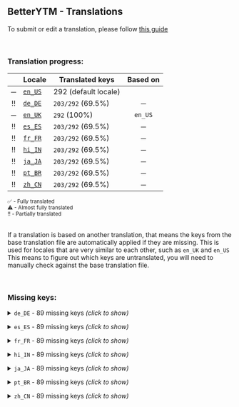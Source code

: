<!--
  ‼️‼️‼️‼️‼️‼️‼️‼️‼️‼️‼️‼️‼️‼️‼️‼️‼️‼️‼️‼️‼️‼️‼️‼️‼️‼️‼️‼️‼️‼️‼️‼️‼️‼️‼️‼️‼️‼️‼️‼️‼️‼️‼️‼️‼️‼️‼️‼️‼️‼️‼️‼️‼️‼️‼️‼️
  ‼️‼️‼️             THIS IS A GENERATED FILE             ‼️‼️‼️
  ‼️‼️‼️ all changes will be overwritten after next build ‼️‼️‼️
  ‼️‼️‼️ only edit in `src/tools/tr-progress-template.md` ‼️‼️‼️
  ‼️‼️‼️‼️‼️‼️‼️‼️‼️‼️‼️‼️‼️‼️‼️‼️‼️‼️‼️‼️‼️‼️‼️‼️‼️‼️‼️‼️‼️‼️‼️‼️‼️‼️‼️‼️‼️‼️‼️‼️‼️‼️‼️‼️‼️‼️‼️‼️‼️‼️‼️‼️‼️‼️‼️‼️
-->



## BetterYTM - Translations
To submit or edit a translation, please follow [this guide](../../contributing.md#submitting-translations)

<br>

### Translation progress:
| &nbsp; | Locale | Translated keys | Based on |
| :----: | ------ | --------------- | :------: |
| ─ | [`en_US`](./en_US.json) | 292 (default locale) |  |
| ‼️ | [`de_DE`](./de_DE.json) | `203/292` (69.5%) | ─ |
| ─ | [`en_UK`](./en_UK.json) | `292` (100%) | `en_US` |
| ‼️ | [`es_ES`](./es_ES.json) | `203/292` (69.5%) | ─ |
| ‼️ | [`fr_FR`](./fr_FR.json) | `203/292` (69.5%) | ─ |
| ‼️ | [`hi_IN`](./hi_IN.json) | `203/292` (69.5%) | ─ |
| ‼️ | [`ja_JA`](./ja_JA.json) | `203/292` (69.5%) | ─ |
| ‼️ | [`pt_BR`](./pt_BR.json) | `203/292` (69.5%) | ─ |
| ‼️ | [`zh_CN`](./zh_CN.json) | `203/292` (69.5%) | ─ |

<sub>
✅ - Fully translated
</sub><br>
<sub>
⚠ - Almost fully translated
</sub><br>
<sub>
‼️ - Partially translated
</sub><br>

<br>

If a translation is based on another translation, that means the keys from the base translation file are automatically applied if they are missing. This is used for locales that are very similar to each other, such as `en_UK` and `en_US`  
This means to figure out which keys are untranslated, you will need to manually check against the base translation file.

<br>

### Missing keys:

<details><summary><code>de_DE</code> - 89 missing keys <i>(click to show)</i></summary><br>

| Key | English text |
| --- | ------------ |
| `bytm_config_export_import_title` | `Export or Import Configuration` |
| `bytm_config_import_desc` | `Paste the configuration you want to import into the field below, then click the import button:` |
| `bytm_config_export_desc` | `Copy the following text to export your configuration. Warning: it may contain sensitive data.` |
| `export_import` | `Export/Import` |
| `click_to_reveal` | `(click to reveal)` |
| `start_import_tooltip` | `Click to import the data you pasted above` |
| `import_success` | `Successfully imported the data` |
| `import_success_confirm_reload` | `Successfully imported the data.\nDo you want to reload the page now to apply changes?` |
| `copy` | `Copy` |
| `copied_to_clipboard` | `Copied to clipboard!` |
| `copy_hidden` | `Copy hidden` |
| `search_placeholder` | `Search...` |
| `search_clear` | `Clear search` |
| `close_tooltip` | `Click to close` |
| `new_entry` | `New entry` |
| `new_entry_tooltip` | `Click to create a new entry` |
| `remove_entry` | `Remove this entry` |
| `edit_entry` | `Edit this entry` |
| `generic_error_toast` | `Encountered %1` |
| `error` | `Error` |
| `open_lyrics_search_prompt` | `Enter the song title and artist to search for the lyrics:` |
| `hotkey_input_click_to_change_tooltip` | `%1 - Currently set to: %2 - Enter any key combination to change. Note: some screen readers might block certain key combinations.` |
| `hotkey_input_click_to_reset_tooltip` | `Reset to the last saved key combination` |
| `hotkey_key_none` | `No hotkey selected` |
| `feature_help_button_tooltip` | `Click to get more information about the following feature: "%1"` |
| `auto_like_channels_dialog_title` | `Auto-liked Channels` |
| `auto_like_channels_dialog_desc` | `Here you can see what channels you have set to auto-like and you can edit, enable, disable and remove them.\nYou can also manually create entries, though it's easier to just visit the channel page and click the button there.` |
| `auto_like` | `Auto-like` |
| `auto_like_button_tooltip_enabled` | `Click to disable auto-liking. Shift-click to open the management dialog.` |
| `auto_like_button_tooltip_disabled` | `Click to enable auto-liking. Shift-click to open the management dialog.` |
| `add_auto_like_channel_id_prompt` | `Enter the user ID (@Name / UC...) or full URL of the channel you want to auto-like.\nPress "cancel" to exit.` |
| `add_auto_like_channel_invalid_id` | `The entered user ID is invalid.\nPlease make sure you copy the entire channel URL! It should contain a part like "channel/UC..." or "/@..."` |
| `add_auto_like_channel_already_exists_prompt_new_name` | `A channel with that ID is already in the list.\nDo you want to change the name?` |
| `add_auto_like_channel_name_prompt` | `Enter the name of the channel.\nPress "cancel" to exit.` |
| `auto_like_channel_edit_name_prompt` | `Enter the new name for this channel.\nPress "cancel" to exit.` |
| `auto_like_channel_edit_id_prompt` | `Enter the new user ID (@Name / UC...) or full URL for this channel.\nPress "cancel" to exit.` |
| `auto_like_enabled_toast` | `Auto-liking enabled` |
| `auto_like_disabled_toast` | `Auto-liking disabled` |
| `auto_liked_a_channels_song` | `Liked song by %1` |
| `auto_liked_a_channels_video` | `Liked video by %1` |
| `auto_like_export_or_import_tooltip` | `Export or import your auto-liked channels` |
| `auto_like_export_import_title` | `Export or Import Auto-liked Channels` |
| `auto_like_export_desc` | `Copy the following text to export your auto-liked channels.` |
| `auto_like_import_desc` | `Paste the auto-liked channels you want to import into the field below, then click the import button:` |
| `vote_label_likes-1` | `%1 like` |
| `vote_label_likes-n` | `%1 likes` |
| `vote_label_dislikes-1` | `%1 dislike` |
| `vote_label_dislikes-n` | `%1 dislikes` |
| `vote_ratio_disabled` | `Disabled` |
| `vote_ratio_green_red` | `Green and red` |
| `vote_ratio_blue_gray` | `Blue and gray` |
| `votes_format_short` | `Shortened` |
| `votes_format_long` | `Full number` |
| `color_lightness_darker` | `Darker` |
| `color_lightness_normal` | `Normal` |
| `color_lightness_lighter` | `Lighter` |
| `plugin_validation_error_invalid_property-1` | `Property '%1' with value '%2' is invalid. Example value: %3` |
| `plugin_validation_error_invalid_property-n` | `Property '%1' with value '%2' is invalid. Example values: %3` |
| `feature_desc_showVotes` | `Show the amount of likes and dislikes on the currently playing song` |
| `feature_helptext_showVotes` | `This feature is powered by Return YouTube Dislike and will show the approximate amount of likes and dislikes on the currently playing song.` |
| `feature_desc_showVotesFormat` | `How should the likes and dislikes be formatted?` |
| `feature_desc_lyricsQueueButton` | `Add a button to each song in a list to open its lyrics page` |
| `feature_desc_deleteFromQueueButton` | `Add a button to each song in a list to quickly remove it` |
| `feature_desc_listButtonsPlacement` | `Where should the list buttons show up?` |
| `feature_helptext_listButtonsPlacement` | `There are various song lists on the site like album pages, playlists and the currently playing queue.\nWith this option you can choose where the list buttons should show up.` |
| `feature_desc_autoLikeChannels` | `Automatically like all songs and videos of certain channels` |
| `feature_helpText_autoLikeChannels` | `Once enabled, you can enable this feature for certain channels by opening their page and clicking the toggle button. Afterwards, any song you play of that channel will be liked automatically.\nUse the option below to open a dialog to manage the channels.` |
| `feature_desc_autoLikeChannelToggleBtn` | `Add a button to each channel page to enable or disable auto-liking` |
| `feature_desc_autoLikePlayerBarToggleBtn` | `Add a button to the media controls to enable or disable auto-liking` |
| `feature_desc_autoLikeTimeout` | `How many seconds a song needs to play before being auto-liked` |
| `feature_desc_autoLikeShowToast` | `Show a toast notification when a song is auto-liked` |
| `feature_desc_autoLikeOpenMgmtDialog` | `Open the dialog to manage auto-liked channels` |
| `feature_btn_autoLikeOpenMgmtDialog` | `Open dialog` |
| `feature_btn_autoLikeOpenMgmtDialog_running` | `Opening...` |
| `feature_helptext_disableDarkReaderSites` | `The Dark Reader extension can cause issues with the layout of the site.\nThis feature allows you to disable Dark Reader on certain or all sites to prevent those issues.\n\nIf the extension is not installed, this feature will have no effect and can be left activated.` |
| `feature_desc_sponsorBlockIntegration` | `Make some fixes to the layout in case SponsorBlock is installed` |
| `feature_helptext_sponsorBlockIntegration` | `If you have the SponsorBlock extension installed, this feature will make some fixes to the layout of the site to prevent issues that might occur.\n\nThis feature will have no effect if the extension is not installed and can be left activated in that case.` |
| `feature_desc_themeSongIntegration` | `Fix some styling issues if the ThemeSong extension is installed` |
| `feature_helptext_themeSongIntegration` | `If the ThemeSong extension is installed but this feature is turned off (or vice versa), you might notice broken styling on the site.\n\nPlease always make sure this feature reflects whether the extension is installed or not!` |
| `feature_desc_themeSongLightness` | `How light the accent colors should be that are derived from the current ThemeSong theme` |
| `feature_helptext_themeSongLightness` | `Depending on the settings you chose for the ThemeSong extension, this feature allows you to adjust the lightness of the accent colors that are derived from the current theme.\n\nThis feature will have no effect if the ThemeSong extension is not installed.` |
| `feature_desc_initTimeout` | `How many seconds to wait for features to initialize before considering them to likely be in an errored state` |
| `feature_helptext_initTimeout` | `This is the amount of time in milliseconds that the script will wait for features to initialize before considering them to likely be in an errored state.\nThis will not affect the script's behavior in a significant way, but if one of your plugins can't initialize in time, you should try increasing this value.` |
| `feature_desc_toastDuration` | `For how many seconds custom toast notifications should be shown - 0 to disable them entirely` |
| `feature_desc_showToastOnGenericError` | `Show a notification when an error occurs?` |
| `feature_helptext_showToastOnGenericError` | `Should an error occur in the script that prevents parts of it from working correctly, a notification will be shown to inform you about it.\nIf you encounter a problem often, please copy the error from the JavaScript console (usually in the F12 menu) and please open an issue on GitHub.` |
| `feature_desc_resetConfig` | `Reset all settings to their default values` |
| `feature_btn_resetConfig` | `Reset settings` |
| `feature_btn_resetConfig_running` | `Confirming...` |

<br></details>

<details><summary><code>es_ES</code> - 89 missing keys <i>(click to show)</i></summary><br>

| Key | English text |
| --- | ------------ |
| `bytm_config_export_import_title` | `Export or Import Configuration` |
| `bytm_config_import_desc` | `Paste the configuration you want to import into the field below, then click the import button:` |
| `bytm_config_export_desc` | `Copy the following text to export your configuration. Warning: it may contain sensitive data.` |
| `export_import` | `Export/Import` |
| `click_to_reveal` | `(click to reveal)` |
| `start_import_tooltip` | `Click to import the data you pasted above` |
| `import_success` | `Successfully imported the data` |
| `import_success_confirm_reload` | `Successfully imported the data.\nDo you want to reload the page now to apply changes?` |
| `copy` | `Copy` |
| `copied_to_clipboard` | `Copied to clipboard!` |
| `copy_hidden` | `Copy hidden` |
| `search_placeholder` | `Search...` |
| `search_clear` | `Clear search` |
| `close_tooltip` | `Click to close` |
| `new_entry` | `New entry` |
| `new_entry_tooltip` | `Click to create a new entry` |
| `remove_entry` | `Remove this entry` |
| `edit_entry` | `Edit this entry` |
| `generic_error_toast` | `Encountered %1` |
| `error` | `Error` |
| `open_lyrics_search_prompt` | `Enter the song title and artist to search for the lyrics:` |
| `hotkey_input_click_to_change_tooltip` | `%1 - Currently set to: %2 - Enter any key combination to change. Note: some screen readers might block certain key combinations.` |
| `hotkey_input_click_to_reset_tooltip` | `Reset to the last saved key combination` |
| `hotkey_key_none` | `No hotkey selected` |
| `feature_help_button_tooltip` | `Click to get more information about the following feature: "%1"` |
| `auto_like_channels_dialog_title` | `Auto-liked Channels` |
| `auto_like_channels_dialog_desc` | `Here you can see what channels you have set to auto-like and you can edit, enable, disable and remove them.\nYou can also manually create entries, though it's easier to just visit the channel page and click the button there.` |
| `auto_like` | `Auto-like` |
| `auto_like_button_tooltip_enabled` | `Click to disable auto-liking. Shift-click to open the management dialog.` |
| `auto_like_button_tooltip_disabled` | `Click to enable auto-liking. Shift-click to open the management dialog.` |
| `add_auto_like_channel_id_prompt` | `Enter the user ID (@Name / UC...) or full URL of the channel you want to auto-like.\nPress "cancel" to exit.` |
| `add_auto_like_channel_invalid_id` | `The entered user ID is invalid.\nPlease make sure you copy the entire channel URL! It should contain a part like "channel/UC..." or "/@..."` |
| `add_auto_like_channel_already_exists_prompt_new_name` | `A channel with that ID is already in the list.\nDo you want to change the name?` |
| `add_auto_like_channel_name_prompt` | `Enter the name of the channel.\nPress "cancel" to exit.` |
| `auto_like_channel_edit_name_prompt` | `Enter the new name for this channel.\nPress "cancel" to exit.` |
| `auto_like_channel_edit_id_prompt` | `Enter the new user ID (@Name / UC...) or full URL for this channel.\nPress "cancel" to exit.` |
| `auto_like_enabled_toast` | `Auto-liking enabled` |
| `auto_like_disabled_toast` | `Auto-liking disabled` |
| `auto_liked_a_channels_song` | `Liked song by %1` |
| `auto_liked_a_channels_video` | `Liked video by %1` |
| `auto_like_export_or_import_tooltip` | `Export or import your auto-liked channels` |
| `auto_like_export_import_title` | `Export or Import Auto-liked Channels` |
| `auto_like_export_desc` | `Copy the following text to export your auto-liked channels.` |
| `auto_like_import_desc` | `Paste the auto-liked channels you want to import into the field below, then click the import button:` |
| `vote_label_likes-1` | `%1 like` |
| `vote_label_likes-n` | `%1 likes` |
| `vote_label_dislikes-1` | `%1 dislike` |
| `vote_label_dislikes-n` | `%1 dislikes` |
| `vote_ratio_disabled` | `Disabled` |
| `vote_ratio_green_red` | `Green and red` |
| `vote_ratio_blue_gray` | `Blue and gray` |
| `votes_format_short` | `Shortened` |
| `votes_format_long` | `Full number` |
| `color_lightness_darker` | `Darker` |
| `color_lightness_normal` | `Normal` |
| `color_lightness_lighter` | `Lighter` |
| `plugin_validation_error_invalid_property-1` | `Property '%1' with value '%2' is invalid. Example value: %3` |
| `plugin_validation_error_invalid_property-n` | `Property '%1' with value '%2' is invalid. Example values: %3` |
| `feature_desc_showVotes` | `Show the amount of likes and dislikes on the currently playing song` |
| `feature_helptext_showVotes` | `This feature is powered by Return YouTube Dislike and will show the approximate amount of likes and dislikes on the currently playing song.` |
| `feature_desc_showVotesFormat` | `How should the likes and dislikes be formatted?` |
| `feature_desc_lyricsQueueButton` | `Add a button to each song in a list to open its lyrics page` |
| `feature_desc_deleteFromQueueButton` | `Add a button to each song in a list to quickly remove it` |
| `feature_desc_listButtonsPlacement` | `Where should the list buttons show up?` |
| `feature_helptext_listButtonsPlacement` | `There are various song lists on the site like album pages, playlists and the currently playing queue.\nWith this option you can choose where the list buttons should show up.` |
| `feature_desc_autoLikeChannels` | `Automatically like all songs and videos of certain channels` |
| `feature_helpText_autoLikeChannels` | `Once enabled, you can enable this feature for certain channels by opening their page and clicking the toggle button. Afterwards, any song you play of that channel will be liked automatically.\nUse the option below to open a dialog to manage the channels.` |
| `feature_desc_autoLikeChannelToggleBtn` | `Add a button to each channel page to enable or disable auto-liking` |
| `feature_desc_autoLikePlayerBarToggleBtn` | `Add a button to the media controls to enable or disable auto-liking` |
| `feature_desc_autoLikeTimeout` | `How many seconds a song needs to play before being auto-liked` |
| `feature_desc_autoLikeShowToast` | `Show a toast notification when a song is auto-liked` |
| `feature_desc_autoLikeOpenMgmtDialog` | `Open the dialog to manage auto-liked channels` |
| `feature_btn_autoLikeOpenMgmtDialog` | `Open dialog` |
| `feature_btn_autoLikeOpenMgmtDialog_running` | `Opening...` |
| `feature_helptext_disableDarkReaderSites` | `The Dark Reader extension can cause issues with the layout of the site.\nThis feature allows you to disable Dark Reader on certain or all sites to prevent those issues.\n\nIf the extension is not installed, this feature will have no effect and can be left activated.` |
| `feature_desc_sponsorBlockIntegration` | `Make some fixes to the layout in case SponsorBlock is installed` |
| `feature_helptext_sponsorBlockIntegration` | `If you have the SponsorBlock extension installed, this feature will make some fixes to the layout of the site to prevent issues that might occur.\n\nThis feature will have no effect if the extension is not installed and can be left activated in that case.` |
| `feature_desc_themeSongIntegration` | `Fix some styling issues if the ThemeSong extension is installed` |
| `feature_helptext_themeSongIntegration` | `If the ThemeSong extension is installed but this feature is turned off (or vice versa), you might notice broken styling on the site.\n\nPlease always make sure this feature reflects whether the extension is installed or not!` |
| `feature_desc_themeSongLightness` | `How light the accent colors should be that are derived from the current ThemeSong theme` |
| `feature_helptext_themeSongLightness` | `Depending on the settings you chose for the ThemeSong extension, this feature allows you to adjust the lightness of the accent colors that are derived from the current theme.\n\nThis feature will have no effect if the ThemeSong extension is not installed.` |
| `feature_desc_initTimeout` | `How many seconds to wait for features to initialize before considering them to likely be in an errored state` |
| `feature_helptext_initTimeout` | `This is the amount of time in milliseconds that the script will wait for features to initialize before considering them to likely be in an errored state.\nThis will not affect the script's behavior in a significant way, but if one of your plugins can't initialize in time, you should try increasing this value.` |
| `feature_desc_toastDuration` | `For how many seconds custom toast notifications should be shown - 0 to disable them entirely` |
| `feature_desc_showToastOnGenericError` | `Show a notification when an error occurs?` |
| `feature_helptext_showToastOnGenericError` | `Should an error occur in the script that prevents parts of it from working correctly, a notification will be shown to inform you about it.\nIf you encounter a problem often, please copy the error from the JavaScript console (usually in the F12 menu) and please open an issue on GitHub.` |
| `feature_desc_resetConfig` | `Reset all settings to their default values` |
| `feature_btn_resetConfig` | `Reset settings` |
| `feature_btn_resetConfig_running` | `Confirming...` |

<br></details>

<details><summary><code>fr_FR</code> - 89 missing keys <i>(click to show)</i></summary><br>

| Key | English text |
| --- | ------------ |
| `bytm_config_export_import_title` | `Export or Import Configuration` |
| `bytm_config_import_desc` | `Paste the configuration you want to import into the field below, then click the import button:` |
| `bytm_config_export_desc` | `Copy the following text to export your configuration. Warning: it may contain sensitive data.` |
| `export_import` | `Export/Import` |
| `click_to_reveal` | `(click to reveal)` |
| `start_import_tooltip` | `Click to import the data you pasted above` |
| `import_success` | `Successfully imported the data` |
| `import_success_confirm_reload` | `Successfully imported the data.\nDo you want to reload the page now to apply changes?` |
| `copy` | `Copy` |
| `copied_to_clipboard` | `Copied to clipboard!` |
| `copy_hidden` | `Copy hidden` |
| `search_placeholder` | `Search...` |
| `search_clear` | `Clear search` |
| `close_tooltip` | `Click to close` |
| `new_entry` | `New entry` |
| `new_entry_tooltip` | `Click to create a new entry` |
| `remove_entry` | `Remove this entry` |
| `edit_entry` | `Edit this entry` |
| `generic_error_toast` | `Encountered %1` |
| `error` | `Error` |
| `open_lyrics_search_prompt` | `Enter the song title and artist to search for the lyrics:` |
| `hotkey_input_click_to_change_tooltip` | `%1 - Currently set to: %2 - Enter any key combination to change. Note: some screen readers might block certain key combinations.` |
| `hotkey_input_click_to_reset_tooltip` | `Reset to the last saved key combination` |
| `hotkey_key_none` | `No hotkey selected` |
| `feature_help_button_tooltip` | `Click to get more information about the following feature: "%1"` |
| `auto_like_channels_dialog_title` | `Auto-liked Channels` |
| `auto_like_channels_dialog_desc` | `Here you can see what channels you have set to auto-like and you can edit, enable, disable and remove them.\nYou can also manually create entries, though it's easier to just visit the channel page and click the button there.` |
| `auto_like` | `Auto-like` |
| `auto_like_button_tooltip_enabled` | `Click to disable auto-liking. Shift-click to open the management dialog.` |
| `auto_like_button_tooltip_disabled` | `Click to enable auto-liking. Shift-click to open the management dialog.` |
| `add_auto_like_channel_id_prompt` | `Enter the user ID (@Name / UC...) or full URL of the channel you want to auto-like.\nPress "cancel" to exit.` |
| `add_auto_like_channel_invalid_id` | `The entered user ID is invalid.\nPlease make sure you copy the entire channel URL! It should contain a part like "channel/UC..." or "/@..."` |
| `add_auto_like_channel_already_exists_prompt_new_name` | `A channel with that ID is already in the list.\nDo you want to change the name?` |
| `add_auto_like_channel_name_prompt` | `Enter the name of the channel.\nPress "cancel" to exit.` |
| `auto_like_channel_edit_name_prompt` | `Enter the new name for this channel.\nPress "cancel" to exit.` |
| `auto_like_channel_edit_id_prompt` | `Enter the new user ID (@Name / UC...) or full URL for this channel.\nPress "cancel" to exit.` |
| `auto_like_enabled_toast` | `Auto-liking enabled` |
| `auto_like_disabled_toast` | `Auto-liking disabled` |
| `auto_liked_a_channels_song` | `Liked song by %1` |
| `auto_liked_a_channels_video` | `Liked video by %1` |
| `auto_like_export_or_import_tooltip` | `Export or import your auto-liked channels` |
| `auto_like_export_import_title` | `Export or Import Auto-liked Channels` |
| `auto_like_export_desc` | `Copy the following text to export your auto-liked channels.` |
| `auto_like_import_desc` | `Paste the auto-liked channels you want to import into the field below, then click the import button:` |
| `vote_label_likes-1` | `%1 like` |
| `vote_label_likes-n` | `%1 likes` |
| `vote_label_dislikes-1` | `%1 dislike` |
| `vote_label_dislikes-n` | `%1 dislikes` |
| `vote_ratio_disabled` | `Disabled` |
| `vote_ratio_green_red` | `Green and red` |
| `vote_ratio_blue_gray` | `Blue and gray` |
| `votes_format_short` | `Shortened` |
| `votes_format_long` | `Full number` |
| `color_lightness_darker` | `Darker` |
| `color_lightness_normal` | `Normal` |
| `color_lightness_lighter` | `Lighter` |
| `plugin_validation_error_invalid_property-1` | `Property '%1' with value '%2' is invalid. Example value: %3` |
| `plugin_validation_error_invalid_property-n` | `Property '%1' with value '%2' is invalid. Example values: %3` |
| `feature_desc_showVotes` | `Show the amount of likes and dislikes on the currently playing song` |
| `feature_helptext_showVotes` | `This feature is powered by Return YouTube Dislike and will show the approximate amount of likes and dislikes on the currently playing song.` |
| `feature_desc_showVotesFormat` | `How should the likes and dislikes be formatted?` |
| `feature_desc_lyricsQueueButton` | `Add a button to each song in a list to open its lyrics page` |
| `feature_desc_deleteFromQueueButton` | `Add a button to each song in a list to quickly remove it` |
| `feature_desc_listButtonsPlacement` | `Where should the list buttons show up?` |
| `feature_helptext_listButtonsPlacement` | `There are various song lists on the site like album pages, playlists and the currently playing queue.\nWith this option you can choose where the list buttons should show up.` |
| `feature_desc_autoLikeChannels` | `Automatically like all songs and videos of certain channels` |
| `feature_helpText_autoLikeChannels` | `Once enabled, you can enable this feature for certain channels by opening their page and clicking the toggle button. Afterwards, any song you play of that channel will be liked automatically.\nUse the option below to open a dialog to manage the channels.` |
| `feature_desc_autoLikeChannelToggleBtn` | `Add a button to each channel page to enable or disable auto-liking` |
| `feature_desc_autoLikePlayerBarToggleBtn` | `Add a button to the media controls to enable or disable auto-liking` |
| `feature_desc_autoLikeTimeout` | `How many seconds a song needs to play before being auto-liked` |
| `feature_desc_autoLikeShowToast` | `Show a toast notification when a song is auto-liked` |
| `feature_desc_autoLikeOpenMgmtDialog` | `Open the dialog to manage auto-liked channels` |
| `feature_btn_autoLikeOpenMgmtDialog` | `Open dialog` |
| `feature_btn_autoLikeOpenMgmtDialog_running` | `Opening...` |
| `feature_helptext_disableDarkReaderSites` | `The Dark Reader extension can cause issues with the layout of the site.\nThis feature allows you to disable Dark Reader on certain or all sites to prevent those issues.\n\nIf the extension is not installed, this feature will have no effect and can be left activated.` |
| `feature_desc_sponsorBlockIntegration` | `Make some fixes to the layout in case SponsorBlock is installed` |
| `feature_helptext_sponsorBlockIntegration` | `If you have the SponsorBlock extension installed, this feature will make some fixes to the layout of the site to prevent issues that might occur.\n\nThis feature will have no effect if the extension is not installed and can be left activated in that case.` |
| `feature_desc_themeSongIntegration` | `Fix some styling issues if the ThemeSong extension is installed` |
| `feature_helptext_themeSongIntegration` | `If the ThemeSong extension is installed but this feature is turned off (or vice versa), you might notice broken styling on the site.\n\nPlease always make sure this feature reflects whether the extension is installed or not!` |
| `feature_desc_themeSongLightness` | `How light the accent colors should be that are derived from the current ThemeSong theme` |
| `feature_helptext_themeSongLightness` | `Depending on the settings you chose for the ThemeSong extension, this feature allows you to adjust the lightness of the accent colors that are derived from the current theme.\n\nThis feature will have no effect if the ThemeSong extension is not installed.` |
| `feature_desc_initTimeout` | `How many seconds to wait for features to initialize before considering them to likely be in an errored state` |
| `feature_helptext_initTimeout` | `This is the amount of time in milliseconds that the script will wait for features to initialize before considering them to likely be in an errored state.\nThis will not affect the script's behavior in a significant way, but if one of your plugins can't initialize in time, you should try increasing this value.` |
| `feature_desc_toastDuration` | `For how many seconds custom toast notifications should be shown - 0 to disable them entirely` |
| `feature_desc_showToastOnGenericError` | `Show a notification when an error occurs?` |
| `feature_helptext_showToastOnGenericError` | `Should an error occur in the script that prevents parts of it from working correctly, a notification will be shown to inform you about it.\nIf you encounter a problem often, please copy the error from the JavaScript console (usually in the F12 menu) and please open an issue on GitHub.` |
| `feature_desc_resetConfig` | `Reset all settings to their default values` |
| `feature_btn_resetConfig` | `Reset settings` |
| `feature_btn_resetConfig_running` | `Confirming...` |

<br></details>

<details><summary><code>hi_IN</code> - 89 missing keys <i>(click to show)</i></summary><br>

| Key | English text |
| --- | ------------ |
| `bytm_config_export_import_title` | `Export or Import Configuration` |
| `bytm_config_import_desc` | `Paste the configuration you want to import into the field below, then click the import button:` |
| `bytm_config_export_desc` | `Copy the following text to export your configuration. Warning: it may contain sensitive data.` |
| `export_import` | `Export/Import` |
| `click_to_reveal` | `(click to reveal)` |
| `start_import_tooltip` | `Click to import the data you pasted above` |
| `import_success` | `Successfully imported the data` |
| `import_success_confirm_reload` | `Successfully imported the data.\nDo you want to reload the page now to apply changes?` |
| `copy` | `Copy` |
| `copied_to_clipboard` | `Copied to clipboard!` |
| `copy_hidden` | `Copy hidden` |
| `search_placeholder` | `Search...` |
| `search_clear` | `Clear search` |
| `close_tooltip` | `Click to close` |
| `new_entry` | `New entry` |
| `new_entry_tooltip` | `Click to create a new entry` |
| `remove_entry` | `Remove this entry` |
| `edit_entry` | `Edit this entry` |
| `generic_error_toast` | `Encountered %1` |
| `error` | `Error` |
| `open_lyrics_search_prompt` | `Enter the song title and artist to search for the lyrics:` |
| `hotkey_input_click_to_change_tooltip` | `%1 - Currently set to: %2 - Enter any key combination to change. Note: some screen readers might block certain key combinations.` |
| `hotkey_input_click_to_reset_tooltip` | `Reset to the last saved key combination` |
| `hotkey_key_none` | `No hotkey selected` |
| `feature_help_button_tooltip` | `Click to get more information about the following feature: "%1"` |
| `auto_like_channels_dialog_title` | `Auto-liked Channels` |
| `auto_like_channels_dialog_desc` | `Here you can see what channels you have set to auto-like and you can edit, enable, disable and remove them.\nYou can also manually create entries, though it's easier to just visit the channel page and click the button there.` |
| `auto_like` | `Auto-like` |
| `auto_like_button_tooltip_enabled` | `Click to disable auto-liking. Shift-click to open the management dialog.` |
| `auto_like_button_tooltip_disabled` | `Click to enable auto-liking. Shift-click to open the management dialog.` |
| `add_auto_like_channel_id_prompt` | `Enter the user ID (@Name / UC...) or full URL of the channel you want to auto-like.\nPress "cancel" to exit.` |
| `add_auto_like_channel_invalid_id` | `The entered user ID is invalid.\nPlease make sure you copy the entire channel URL! It should contain a part like "channel/UC..." or "/@..."` |
| `add_auto_like_channel_already_exists_prompt_new_name` | `A channel with that ID is already in the list.\nDo you want to change the name?` |
| `add_auto_like_channel_name_prompt` | `Enter the name of the channel.\nPress "cancel" to exit.` |
| `auto_like_channel_edit_name_prompt` | `Enter the new name for this channel.\nPress "cancel" to exit.` |
| `auto_like_channel_edit_id_prompt` | `Enter the new user ID (@Name / UC...) or full URL for this channel.\nPress "cancel" to exit.` |
| `auto_like_enabled_toast` | `Auto-liking enabled` |
| `auto_like_disabled_toast` | `Auto-liking disabled` |
| `auto_liked_a_channels_song` | `Liked song by %1` |
| `auto_liked_a_channels_video` | `Liked video by %1` |
| `auto_like_export_or_import_tooltip` | `Export or import your auto-liked channels` |
| `auto_like_export_import_title` | `Export or Import Auto-liked Channels` |
| `auto_like_export_desc` | `Copy the following text to export your auto-liked channels.` |
| `auto_like_import_desc` | `Paste the auto-liked channels you want to import into the field below, then click the import button:` |
| `vote_label_likes-1` | `%1 like` |
| `vote_label_likes-n` | `%1 likes` |
| `vote_label_dislikes-1` | `%1 dislike` |
| `vote_label_dislikes-n` | `%1 dislikes` |
| `vote_ratio_disabled` | `Disabled` |
| `vote_ratio_green_red` | `Green and red` |
| `vote_ratio_blue_gray` | `Blue and gray` |
| `votes_format_short` | `Shortened` |
| `votes_format_long` | `Full number` |
| `color_lightness_darker` | `Darker` |
| `color_lightness_normal` | `Normal` |
| `color_lightness_lighter` | `Lighter` |
| `plugin_validation_error_invalid_property-1` | `Property '%1' with value '%2' is invalid. Example value: %3` |
| `plugin_validation_error_invalid_property-n` | `Property '%1' with value '%2' is invalid. Example values: %3` |
| `feature_desc_showVotes` | `Show the amount of likes and dislikes on the currently playing song` |
| `feature_helptext_showVotes` | `This feature is powered by Return YouTube Dislike and will show the approximate amount of likes and dislikes on the currently playing song.` |
| `feature_desc_showVotesFormat` | `How should the likes and dislikes be formatted?` |
| `feature_desc_lyricsQueueButton` | `Add a button to each song in a list to open its lyrics page` |
| `feature_desc_deleteFromQueueButton` | `Add a button to each song in a list to quickly remove it` |
| `feature_desc_listButtonsPlacement` | `Where should the list buttons show up?` |
| `feature_helptext_listButtonsPlacement` | `There are various song lists on the site like album pages, playlists and the currently playing queue.\nWith this option you can choose where the list buttons should show up.` |
| `feature_desc_autoLikeChannels` | `Automatically like all songs and videos of certain channels` |
| `feature_helpText_autoLikeChannels` | `Once enabled, you can enable this feature for certain channels by opening their page and clicking the toggle button. Afterwards, any song you play of that channel will be liked automatically.\nUse the option below to open a dialog to manage the channels.` |
| `feature_desc_autoLikeChannelToggleBtn` | `Add a button to each channel page to enable or disable auto-liking` |
| `feature_desc_autoLikePlayerBarToggleBtn` | `Add a button to the media controls to enable or disable auto-liking` |
| `feature_desc_autoLikeTimeout` | `How many seconds a song needs to play before being auto-liked` |
| `feature_desc_autoLikeShowToast` | `Show a toast notification when a song is auto-liked` |
| `feature_desc_autoLikeOpenMgmtDialog` | `Open the dialog to manage auto-liked channels` |
| `feature_btn_autoLikeOpenMgmtDialog` | `Open dialog` |
| `feature_btn_autoLikeOpenMgmtDialog_running` | `Opening...` |
| `feature_helptext_disableDarkReaderSites` | `The Dark Reader extension can cause issues with the layout of the site.\nThis feature allows you to disable Dark Reader on certain or all sites to prevent those issues.\n\nIf the extension is not installed, this feature will have no effect and can be left activated.` |
| `feature_desc_sponsorBlockIntegration` | `Make some fixes to the layout in case SponsorBlock is installed` |
| `feature_helptext_sponsorBlockIntegration` | `If you have the SponsorBlock extension installed, this feature will make some fixes to the layout of the site to prevent issues that might occur.\n\nThis feature will have no effect if the extension is not installed and can be left activated in that case.` |
| `feature_desc_themeSongIntegration` | `Fix some styling issues if the ThemeSong extension is installed` |
| `feature_helptext_themeSongIntegration` | `If the ThemeSong extension is installed but this feature is turned off (or vice versa), you might notice broken styling on the site.\n\nPlease always make sure this feature reflects whether the extension is installed or not!` |
| `feature_desc_themeSongLightness` | `How light the accent colors should be that are derived from the current ThemeSong theme` |
| `feature_helptext_themeSongLightness` | `Depending on the settings you chose for the ThemeSong extension, this feature allows you to adjust the lightness of the accent colors that are derived from the current theme.\n\nThis feature will have no effect if the ThemeSong extension is not installed.` |
| `feature_desc_initTimeout` | `How many seconds to wait for features to initialize before considering them to likely be in an errored state` |
| `feature_helptext_initTimeout` | `This is the amount of time in milliseconds that the script will wait for features to initialize before considering them to likely be in an errored state.\nThis will not affect the script's behavior in a significant way, but if one of your plugins can't initialize in time, you should try increasing this value.` |
| `feature_desc_toastDuration` | `For how many seconds custom toast notifications should be shown - 0 to disable them entirely` |
| `feature_desc_showToastOnGenericError` | `Show a notification when an error occurs?` |
| `feature_helptext_showToastOnGenericError` | `Should an error occur in the script that prevents parts of it from working correctly, a notification will be shown to inform you about it.\nIf you encounter a problem often, please copy the error from the JavaScript console (usually in the F12 menu) and please open an issue on GitHub.` |
| `feature_desc_resetConfig` | `Reset all settings to their default values` |
| `feature_btn_resetConfig` | `Reset settings` |
| `feature_btn_resetConfig_running` | `Confirming...` |

<br></details>

<details><summary><code>ja_JA</code> - 89 missing keys <i>(click to show)</i></summary><br>

| Key | English text |
| --- | ------------ |
| `bytm_config_export_import_title` | `Export or Import Configuration` |
| `bytm_config_import_desc` | `Paste the configuration you want to import into the field below, then click the import button:` |
| `bytm_config_export_desc` | `Copy the following text to export your configuration. Warning: it may contain sensitive data.` |
| `export_import` | `Export/Import` |
| `click_to_reveal` | `(click to reveal)` |
| `start_import_tooltip` | `Click to import the data you pasted above` |
| `import_success` | `Successfully imported the data` |
| `import_success_confirm_reload` | `Successfully imported the data.\nDo you want to reload the page now to apply changes?` |
| `copy` | `Copy` |
| `copied_to_clipboard` | `Copied to clipboard!` |
| `copy_hidden` | `Copy hidden` |
| `search_placeholder` | `Search...` |
| `search_clear` | `Clear search` |
| `close_tooltip` | `Click to close` |
| `new_entry` | `New entry` |
| `new_entry_tooltip` | `Click to create a new entry` |
| `remove_entry` | `Remove this entry` |
| `edit_entry` | `Edit this entry` |
| `generic_error_toast` | `Encountered %1` |
| `error` | `Error` |
| `open_lyrics_search_prompt` | `Enter the song title and artist to search for the lyrics:` |
| `hotkey_input_click_to_change_tooltip` | `%1 - Currently set to: %2 - Enter any key combination to change. Note: some screen readers might block certain key combinations.` |
| `hotkey_input_click_to_reset_tooltip` | `Reset to the last saved key combination` |
| `hotkey_key_none` | `No hotkey selected` |
| `feature_help_button_tooltip` | `Click to get more information about the following feature: "%1"` |
| `auto_like_channels_dialog_title` | `Auto-liked Channels` |
| `auto_like_channels_dialog_desc` | `Here you can see what channels you have set to auto-like and you can edit, enable, disable and remove them.\nYou can also manually create entries, though it's easier to just visit the channel page and click the button there.` |
| `auto_like` | `Auto-like` |
| `auto_like_button_tooltip_enabled` | `Click to disable auto-liking. Shift-click to open the management dialog.` |
| `auto_like_button_tooltip_disabled` | `Click to enable auto-liking. Shift-click to open the management dialog.` |
| `add_auto_like_channel_id_prompt` | `Enter the user ID (@Name / UC...) or full URL of the channel you want to auto-like.\nPress "cancel" to exit.` |
| `add_auto_like_channel_invalid_id` | `The entered user ID is invalid.\nPlease make sure you copy the entire channel URL! It should contain a part like "channel/UC..." or "/@..."` |
| `add_auto_like_channel_already_exists_prompt_new_name` | `A channel with that ID is already in the list.\nDo you want to change the name?` |
| `add_auto_like_channel_name_prompt` | `Enter the name of the channel.\nPress "cancel" to exit.` |
| `auto_like_channel_edit_name_prompt` | `Enter the new name for this channel.\nPress "cancel" to exit.` |
| `auto_like_channel_edit_id_prompt` | `Enter the new user ID (@Name / UC...) or full URL for this channel.\nPress "cancel" to exit.` |
| `auto_like_enabled_toast` | `Auto-liking enabled` |
| `auto_like_disabled_toast` | `Auto-liking disabled` |
| `auto_liked_a_channels_song` | `Liked song by %1` |
| `auto_liked_a_channels_video` | `Liked video by %1` |
| `auto_like_export_or_import_tooltip` | `Export or import your auto-liked channels` |
| `auto_like_export_import_title` | `Export or Import Auto-liked Channels` |
| `auto_like_export_desc` | `Copy the following text to export your auto-liked channels.` |
| `auto_like_import_desc` | `Paste the auto-liked channels you want to import into the field below, then click the import button:` |
| `vote_label_likes-1` | `%1 like` |
| `vote_label_likes-n` | `%1 likes` |
| `vote_label_dislikes-1` | `%1 dislike` |
| `vote_label_dislikes-n` | `%1 dislikes` |
| `vote_ratio_disabled` | `Disabled` |
| `vote_ratio_green_red` | `Green and red` |
| `vote_ratio_blue_gray` | `Blue and gray` |
| `votes_format_short` | `Shortened` |
| `votes_format_long` | `Full number` |
| `color_lightness_darker` | `Darker` |
| `color_lightness_normal` | `Normal` |
| `color_lightness_lighter` | `Lighter` |
| `plugin_validation_error_invalid_property-1` | `Property '%1' with value '%2' is invalid. Example value: %3` |
| `plugin_validation_error_invalid_property-n` | `Property '%1' with value '%2' is invalid. Example values: %3` |
| `feature_desc_showVotes` | `Show the amount of likes and dislikes on the currently playing song` |
| `feature_helptext_showVotes` | `This feature is powered by Return YouTube Dislike and will show the approximate amount of likes and dislikes on the currently playing song.` |
| `feature_desc_showVotesFormat` | `How should the likes and dislikes be formatted?` |
| `feature_desc_lyricsQueueButton` | `Add a button to each song in a list to open its lyrics page` |
| `feature_desc_deleteFromQueueButton` | `Add a button to each song in a list to quickly remove it` |
| `feature_desc_listButtonsPlacement` | `Where should the list buttons show up?` |
| `feature_helptext_listButtonsPlacement` | `There are various song lists on the site like album pages, playlists and the currently playing queue.\nWith this option you can choose where the list buttons should show up.` |
| `feature_desc_autoLikeChannels` | `Automatically like all songs and videos of certain channels` |
| `feature_helpText_autoLikeChannels` | `Once enabled, you can enable this feature for certain channels by opening their page and clicking the toggle button. Afterwards, any song you play of that channel will be liked automatically.\nUse the option below to open a dialog to manage the channels.` |
| `feature_desc_autoLikeChannelToggleBtn` | `Add a button to each channel page to enable or disable auto-liking` |
| `feature_desc_autoLikePlayerBarToggleBtn` | `Add a button to the media controls to enable or disable auto-liking` |
| `feature_desc_autoLikeTimeout` | `How many seconds a song needs to play before being auto-liked` |
| `feature_desc_autoLikeShowToast` | `Show a toast notification when a song is auto-liked` |
| `feature_desc_autoLikeOpenMgmtDialog` | `Open the dialog to manage auto-liked channels` |
| `feature_btn_autoLikeOpenMgmtDialog` | `Open dialog` |
| `feature_btn_autoLikeOpenMgmtDialog_running` | `Opening...` |
| `feature_helptext_disableDarkReaderSites` | `The Dark Reader extension can cause issues with the layout of the site.\nThis feature allows you to disable Dark Reader on certain or all sites to prevent those issues.\n\nIf the extension is not installed, this feature will have no effect and can be left activated.` |
| `feature_desc_sponsorBlockIntegration` | `Make some fixes to the layout in case SponsorBlock is installed` |
| `feature_helptext_sponsorBlockIntegration` | `If you have the SponsorBlock extension installed, this feature will make some fixes to the layout of the site to prevent issues that might occur.\n\nThis feature will have no effect if the extension is not installed and can be left activated in that case.` |
| `feature_desc_themeSongIntegration` | `Fix some styling issues if the ThemeSong extension is installed` |
| `feature_helptext_themeSongIntegration` | `If the ThemeSong extension is installed but this feature is turned off (or vice versa), you might notice broken styling on the site.\n\nPlease always make sure this feature reflects whether the extension is installed or not!` |
| `feature_desc_themeSongLightness` | `How light the accent colors should be that are derived from the current ThemeSong theme` |
| `feature_helptext_themeSongLightness` | `Depending on the settings you chose for the ThemeSong extension, this feature allows you to adjust the lightness of the accent colors that are derived from the current theme.\n\nThis feature will have no effect if the ThemeSong extension is not installed.` |
| `feature_desc_initTimeout` | `How many seconds to wait for features to initialize before considering them to likely be in an errored state` |
| `feature_helptext_initTimeout` | `This is the amount of time in milliseconds that the script will wait for features to initialize before considering them to likely be in an errored state.\nThis will not affect the script's behavior in a significant way, but if one of your plugins can't initialize in time, you should try increasing this value.` |
| `feature_desc_toastDuration` | `For how many seconds custom toast notifications should be shown - 0 to disable them entirely` |
| `feature_desc_showToastOnGenericError` | `Show a notification when an error occurs?` |
| `feature_helptext_showToastOnGenericError` | `Should an error occur in the script that prevents parts of it from working correctly, a notification will be shown to inform you about it.\nIf you encounter a problem often, please copy the error from the JavaScript console (usually in the F12 menu) and please open an issue on GitHub.` |
| `feature_desc_resetConfig` | `Reset all settings to their default values` |
| `feature_btn_resetConfig` | `Reset settings` |
| `feature_btn_resetConfig_running` | `Confirming...` |

<br></details>

<details><summary><code>pt_BR</code> - 89 missing keys <i>(click to show)</i></summary><br>

| Key | English text |
| --- | ------------ |
| `bytm_config_export_import_title` | `Export or Import Configuration` |
| `bytm_config_import_desc` | `Paste the configuration you want to import into the field below, then click the import button:` |
| `bytm_config_export_desc` | `Copy the following text to export your configuration. Warning: it may contain sensitive data.` |
| `export_import` | `Export/Import` |
| `click_to_reveal` | `(click to reveal)` |
| `start_import_tooltip` | `Click to import the data you pasted above` |
| `import_success` | `Successfully imported the data` |
| `import_success_confirm_reload` | `Successfully imported the data.\nDo you want to reload the page now to apply changes?` |
| `copy` | `Copy` |
| `copied_to_clipboard` | `Copied to clipboard!` |
| `copy_hidden` | `Copy hidden` |
| `search_placeholder` | `Search...` |
| `search_clear` | `Clear search` |
| `close_tooltip` | `Click to close` |
| `new_entry` | `New entry` |
| `new_entry_tooltip` | `Click to create a new entry` |
| `remove_entry` | `Remove this entry` |
| `edit_entry` | `Edit this entry` |
| `generic_error_toast` | `Encountered %1` |
| `error` | `Error` |
| `open_lyrics_search_prompt` | `Enter the song title and artist to search for the lyrics:` |
| `hotkey_input_click_to_change_tooltip` | `%1 - Currently set to: %2 - Enter any key combination to change. Note: some screen readers might block certain key combinations.` |
| `hotkey_input_click_to_reset_tooltip` | `Reset to the last saved key combination` |
| `hotkey_key_none` | `No hotkey selected` |
| `feature_help_button_tooltip` | `Click to get more information about the following feature: "%1"` |
| `auto_like_channels_dialog_title` | `Auto-liked Channels` |
| `auto_like_channels_dialog_desc` | `Here you can see what channels you have set to auto-like and you can edit, enable, disable and remove them.\nYou can also manually create entries, though it's easier to just visit the channel page and click the button there.` |
| `auto_like` | `Auto-like` |
| `auto_like_button_tooltip_enabled` | `Click to disable auto-liking. Shift-click to open the management dialog.` |
| `auto_like_button_tooltip_disabled` | `Click to enable auto-liking. Shift-click to open the management dialog.` |
| `add_auto_like_channel_id_prompt` | `Enter the user ID (@Name / UC...) or full URL of the channel you want to auto-like.\nPress "cancel" to exit.` |
| `add_auto_like_channel_invalid_id` | `The entered user ID is invalid.\nPlease make sure you copy the entire channel URL! It should contain a part like "channel/UC..." or "/@..."` |
| `add_auto_like_channel_already_exists_prompt_new_name` | `A channel with that ID is already in the list.\nDo you want to change the name?` |
| `add_auto_like_channel_name_prompt` | `Enter the name of the channel.\nPress "cancel" to exit.` |
| `auto_like_channel_edit_name_prompt` | `Enter the new name for this channel.\nPress "cancel" to exit.` |
| `auto_like_channel_edit_id_prompt` | `Enter the new user ID (@Name / UC...) or full URL for this channel.\nPress "cancel" to exit.` |
| `auto_like_enabled_toast` | `Auto-liking enabled` |
| `auto_like_disabled_toast` | `Auto-liking disabled` |
| `auto_liked_a_channels_song` | `Liked song by %1` |
| `auto_liked_a_channels_video` | `Liked video by %1` |
| `auto_like_export_or_import_tooltip` | `Export or import your auto-liked channels` |
| `auto_like_export_import_title` | `Export or Import Auto-liked Channels` |
| `auto_like_export_desc` | `Copy the following text to export your auto-liked channels.` |
| `auto_like_import_desc` | `Paste the auto-liked channels you want to import into the field below, then click the import button:` |
| `vote_label_likes-1` | `%1 like` |
| `vote_label_likes-n` | `%1 likes` |
| `vote_label_dislikes-1` | `%1 dislike` |
| `vote_label_dislikes-n` | `%1 dislikes` |
| `vote_ratio_disabled` | `Disabled` |
| `vote_ratio_green_red` | `Green and red` |
| `vote_ratio_blue_gray` | `Blue and gray` |
| `votes_format_short` | `Shortened` |
| `votes_format_long` | `Full number` |
| `color_lightness_darker` | `Darker` |
| `color_lightness_normal` | `Normal` |
| `color_lightness_lighter` | `Lighter` |
| `plugin_validation_error_invalid_property-1` | `Property '%1' with value '%2' is invalid. Example value: %3` |
| `plugin_validation_error_invalid_property-n` | `Property '%1' with value '%2' is invalid. Example values: %3` |
| `feature_desc_showVotes` | `Show the amount of likes and dislikes on the currently playing song` |
| `feature_helptext_showVotes` | `This feature is powered by Return YouTube Dislike and will show the approximate amount of likes and dislikes on the currently playing song.` |
| `feature_desc_showVotesFormat` | `How should the likes and dislikes be formatted?` |
| `feature_desc_lyricsQueueButton` | `Add a button to each song in a list to open its lyrics page` |
| `feature_desc_deleteFromQueueButton` | `Add a button to each song in a list to quickly remove it` |
| `feature_desc_listButtonsPlacement` | `Where should the list buttons show up?` |
| `feature_helptext_listButtonsPlacement` | `There are various song lists on the site like album pages, playlists and the currently playing queue.\nWith this option you can choose where the list buttons should show up.` |
| `feature_desc_autoLikeChannels` | `Automatically like all songs and videos of certain channels` |
| `feature_helpText_autoLikeChannels` | `Once enabled, you can enable this feature for certain channels by opening their page and clicking the toggle button. Afterwards, any song you play of that channel will be liked automatically.\nUse the option below to open a dialog to manage the channels.` |
| `feature_desc_autoLikeChannelToggleBtn` | `Add a button to each channel page to enable or disable auto-liking` |
| `feature_desc_autoLikePlayerBarToggleBtn` | `Add a button to the media controls to enable or disable auto-liking` |
| `feature_desc_autoLikeTimeout` | `How many seconds a song needs to play before being auto-liked` |
| `feature_desc_autoLikeShowToast` | `Show a toast notification when a song is auto-liked` |
| `feature_desc_autoLikeOpenMgmtDialog` | `Open the dialog to manage auto-liked channels` |
| `feature_btn_autoLikeOpenMgmtDialog` | `Open dialog` |
| `feature_btn_autoLikeOpenMgmtDialog_running` | `Opening...` |
| `feature_helptext_disableDarkReaderSites` | `The Dark Reader extension can cause issues with the layout of the site.\nThis feature allows you to disable Dark Reader on certain or all sites to prevent those issues.\n\nIf the extension is not installed, this feature will have no effect and can be left activated.` |
| `feature_desc_sponsorBlockIntegration` | `Make some fixes to the layout in case SponsorBlock is installed` |
| `feature_helptext_sponsorBlockIntegration` | `If you have the SponsorBlock extension installed, this feature will make some fixes to the layout of the site to prevent issues that might occur.\n\nThis feature will have no effect if the extension is not installed and can be left activated in that case.` |
| `feature_desc_themeSongIntegration` | `Fix some styling issues if the ThemeSong extension is installed` |
| `feature_helptext_themeSongIntegration` | `If the ThemeSong extension is installed but this feature is turned off (or vice versa), you might notice broken styling on the site.\n\nPlease always make sure this feature reflects whether the extension is installed or not!` |
| `feature_desc_themeSongLightness` | `How light the accent colors should be that are derived from the current ThemeSong theme` |
| `feature_helptext_themeSongLightness` | `Depending on the settings you chose for the ThemeSong extension, this feature allows you to adjust the lightness of the accent colors that are derived from the current theme.\n\nThis feature will have no effect if the ThemeSong extension is not installed.` |
| `feature_desc_initTimeout` | `How many seconds to wait for features to initialize before considering them to likely be in an errored state` |
| `feature_helptext_initTimeout` | `This is the amount of time in milliseconds that the script will wait for features to initialize before considering them to likely be in an errored state.\nThis will not affect the script's behavior in a significant way, but if one of your plugins can't initialize in time, you should try increasing this value.` |
| `feature_desc_toastDuration` | `For how many seconds custom toast notifications should be shown - 0 to disable them entirely` |
| `feature_desc_showToastOnGenericError` | `Show a notification when an error occurs?` |
| `feature_helptext_showToastOnGenericError` | `Should an error occur in the script that prevents parts of it from working correctly, a notification will be shown to inform you about it.\nIf you encounter a problem often, please copy the error from the JavaScript console (usually in the F12 menu) and please open an issue on GitHub.` |
| `feature_desc_resetConfig` | `Reset all settings to their default values` |
| `feature_btn_resetConfig` | `Reset settings` |
| `feature_btn_resetConfig_running` | `Confirming...` |

<br></details>

<details><summary><code>zh_CN</code> - 89 missing keys <i>(click to show)</i></summary><br>

| Key | English text |
| --- | ------------ |
| `bytm_config_export_import_title` | `Export or Import Configuration` |
| `bytm_config_import_desc` | `Paste the configuration you want to import into the field below, then click the import button:` |
| `bytm_config_export_desc` | `Copy the following text to export your configuration. Warning: it may contain sensitive data.` |
| `export_import` | `Export/Import` |
| `click_to_reveal` | `(click to reveal)` |
| `start_import_tooltip` | `Click to import the data you pasted above` |
| `import_success` | `Successfully imported the data` |
| `import_success_confirm_reload` | `Successfully imported the data.\nDo you want to reload the page now to apply changes?` |
| `copy` | `Copy` |
| `copied_to_clipboard` | `Copied to clipboard!` |
| `copy_hidden` | `Copy hidden` |
| `search_placeholder` | `Search...` |
| `search_clear` | `Clear search` |
| `close_tooltip` | `Click to close` |
| `new_entry` | `New entry` |
| `new_entry_tooltip` | `Click to create a new entry` |
| `remove_entry` | `Remove this entry` |
| `edit_entry` | `Edit this entry` |
| `generic_error_toast` | `Encountered %1` |
| `error` | `Error` |
| `open_lyrics_search_prompt` | `Enter the song title and artist to search for the lyrics:` |
| `hotkey_input_click_to_change_tooltip` | `%1 - Currently set to: %2 - Enter any key combination to change. Note: some screen readers might block certain key combinations.` |
| `hotkey_input_click_to_reset_tooltip` | `Reset to the last saved key combination` |
| `hotkey_key_none` | `No hotkey selected` |
| `feature_help_button_tooltip` | `Click to get more information about the following feature: "%1"` |
| `auto_like_channels_dialog_title` | `Auto-liked Channels` |
| `auto_like_channels_dialog_desc` | `Here you can see what channels you have set to auto-like and you can edit, enable, disable and remove them.\nYou can also manually create entries, though it's easier to just visit the channel page and click the button there.` |
| `auto_like` | `Auto-like` |
| `auto_like_button_tooltip_enabled` | `Click to disable auto-liking. Shift-click to open the management dialog.` |
| `auto_like_button_tooltip_disabled` | `Click to enable auto-liking. Shift-click to open the management dialog.` |
| `add_auto_like_channel_id_prompt` | `Enter the user ID (@Name / UC...) or full URL of the channel you want to auto-like.\nPress "cancel" to exit.` |
| `add_auto_like_channel_invalid_id` | `The entered user ID is invalid.\nPlease make sure you copy the entire channel URL! It should contain a part like "channel/UC..." or "/@..."` |
| `add_auto_like_channel_already_exists_prompt_new_name` | `A channel with that ID is already in the list.\nDo you want to change the name?` |
| `add_auto_like_channel_name_prompt` | `Enter the name of the channel.\nPress "cancel" to exit.` |
| `auto_like_channel_edit_name_prompt` | `Enter the new name for this channel.\nPress "cancel" to exit.` |
| `auto_like_channel_edit_id_prompt` | `Enter the new user ID (@Name / UC...) or full URL for this channel.\nPress "cancel" to exit.` |
| `auto_like_enabled_toast` | `Auto-liking enabled` |
| `auto_like_disabled_toast` | `Auto-liking disabled` |
| `auto_liked_a_channels_song` | `Liked song by %1` |
| `auto_liked_a_channels_video` | `Liked video by %1` |
| `auto_like_export_or_import_tooltip` | `Export or import your auto-liked channels` |
| `auto_like_export_import_title` | `Export or Import Auto-liked Channels` |
| `auto_like_export_desc` | `Copy the following text to export your auto-liked channels.` |
| `auto_like_import_desc` | `Paste the auto-liked channels you want to import into the field below, then click the import button:` |
| `vote_label_likes-1` | `%1 like` |
| `vote_label_likes-n` | `%1 likes` |
| `vote_label_dislikes-1` | `%1 dislike` |
| `vote_label_dislikes-n` | `%1 dislikes` |
| `vote_ratio_disabled` | `Disabled` |
| `vote_ratio_green_red` | `Green and red` |
| `vote_ratio_blue_gray` | `Blue and gray` |
| `votes_format_short` | `Shortened` |
| `votes_format_long` | `Full number` |
| `color_lightness_darker` | `Darker` |
| `color_lightness_normal` | `Normal` |
| `color_lightness_lighter` | `Lighter` |
| `plugin_validation_error_invalid_property-1` | `Property '%1' with value '%2' is invalid. Example value: %3` |
| `plugin_validation_error_invalid_property-n` | `Property '%1' with value '%2' is invalid. Example values: %3` |
| `feature_desc_showVotes` | `Show the amount of likes and dislikes on the currently playing song` |
| `feature_helptext_showVotes` | `This feature is powered by Return YouTube Dislike and will show the approximate amount of likes and dislikes on the currently playing song.` |
| `feature_desc_showVotesFormat` | `How should the likes and dislikes be formatted?` |
| `feature_desc_lyricsQueueButton` | `Add a button to each song in a list to open its lyrics page` |
| `feature_desc_deleteFromQueueButton` | `Add a button to each song in a list to quickly remove it` |
| `feature_desc_listButtonsPlacement` | `Where should the list buttons show up?` |
| `feature_helptext_listButtonsPlacement` | `There are various song lists on the site like album pages, playlists and the currently playing queue.\nWith this option you can choose where the list buttons should show up.` |
| `feature_desc_autoLikeChannels` | `Automatically like all songs and videos of certain channels` |
| `feature_helpText_autoLikeChannels` | `Once enabled, you can enable this feature for certain channels by opening their page and clicking the toggle button. Afterwards, any song you play of that channel will be liked automatically.\nUse the option below to open a dialog to manage the channels.` |
| `feature_desc_autoLikeChannelToggleBtn` | `Add a button to each channel page to enable or disable auto-liking` |
| `feature_desc_autoLikePlayerBarToggleBtn` | `Add a button to the media controls to enable or disable auto-liking` |
| `feature_desc_autoLikeTimeout` | `How many seconds a song needs to play before being auto-liked` |
| `feature_desc_autoLikeShowToast` | `Show a toast notification when a song is auto-liked` |
| `feature_desc_autoLikeOpenMgmtDialog` | `Open the dialog to manage auto-liked channels` |
| `feature_btn_autoLikeOpenMgmtDialog` | `Open dialog` |
| `feature_btn_autoLikeOpenMgmtDialog_running` | `Opening...` |
| `feature_helptext_disableDarkReaderSites` | `The Dark Reader extension can cause issues with the layout of the site.\nThis feature allows you to disable Dark Reader on certain or all sites to prevent those issues.\n\nIf the extension is not installed, this feature will have no effect and can be left activated.` |
| `feature_desc_sponsorBlockIntegration` | `Make some fixes to the layout in case SponsorBlock is installed` |
| `feature_helptext_sponsorBlockIntegration` | `If you have the SponsorBlock extension installed, this feature will make some fixes to the layout of the site to prevent issues that might occur.\n\nThis feature will have no effect if the extension is not installed and can be left activated in that case.` |
| `feature_desc_themeSongIntegration` | `Fix some styling issues if the ThemeSong extension is installed` |
| `feature_helptext_themeSongIntegration` | `If the ThemeSong extension is installed but this feature is turned off (or vice versa), you might notice broken styling on the site.\n\nPlease always make sure this feature reflects whether the extension is installed or not!` |
| `feature_desc_themeSongLightness` | `How light the accent colors should be that are derived from the current ThemeSong theme` |
| `feature_helptext_themeSongLightness` | `Depending on the settings you chose for the ThemeSong extension, this feature allows you to adjust the lightness of the accent colors that are derived from the current theme.\n\nThis feature will have no effect if the ThemeSong extension is not installed.` |
| `feature_desc_initTimeout` | `How many seconds to wait for features to initialize before considering them to likely be in an errored state` |
| `feature_helptext_initTimeout` | `This is the amount of time in milliseconds that the script will wait for features to initialize before considering them to likely be in an errored state.\nThis will not affect the script's behavior in a significant way, but if one of your plugins can't initialize in time, you should try increasing this value.` |
| `feature_desc_toastDuration` | `For how many seconds custom toast notifications should be shown - 0 to disable them entirely` |
| `feature_desc_showToastOnGenericError` | `Show a notification when an error occurs?` |
| `feature_helptext_showToastOnGenericError` | `Should an error occur in the script that prevents parts of it from working correctly, a notification will be shown to inform you about it.\nIf you encounter a problem often, please copy the error from the JavaScript console (usually in the F12 menu) and please open an issue on GitHub.` |
| `feature_desc_resetConfig` | `Reset all settings to their default values` |
| `feature_btn_resetConfig` | `Reset settings` |
| `feature_btn_resetConfig_running` | `Confirming...` |

<br></details>
